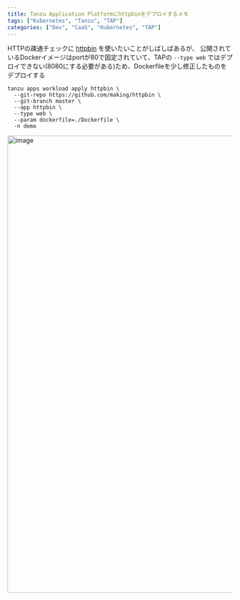 ```yaml
---
title: Tanzu Application Platformにhttpbinをデプロイするメモ
tags: ["Kubernetes", "Tanzu", "TAP"]
categories: ["Dev", "CaaS", "Kubernetes", "TAP"]
---
```


HTTPの疎通チェックに [httpbin](https://httpbin.org/) を使いたいことがしばしばあるが、
公開されているDockerイメージはportが80で固定されていて、TAPの `--type web` ではデプロイできない(8080にする必要がある)ため、Dockerfileを少し修正したものをデプロイする

```
tanzu apps workload apply httpbin \
  --git-repo https://github.com/making/httpbin \
  --git-branch master \
  --app httpbin \
  --type web \
  --param dockerfile=./Dockerfile \
  -n demo
````

<img width="1024" alt="image" src="https://user-images.githubusercontent.com/106908/207476853-1a5f8642-6186-45f5-800b-e338ad15436e.png">
